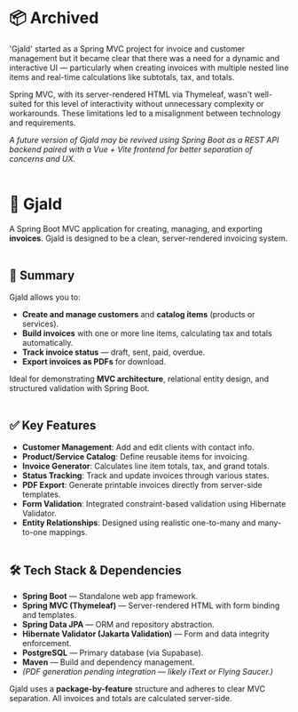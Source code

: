 # 📦 Archived

'Gjald' started as a Spring MVC project for invoice and customer management but it became clear that there was a need for a dynamic and interactive UI — particularly when creating invoices with multiple nested line items and real-time calculations like subtotals, tax, and totals.

Spring MVC, with its server-rendered HTML via Thymeleaf, wasn't well-suited for this level of interactivity without unnecessary complexity or workarounds. These limitations led to a misalignment between technology and requirements.

*A future version of Gjald may be revived using Spring Boot as a REST API backend paired with a Vue + Vite frontend for better separation of concerns and UX.*
<br/><br/>

# 💸 Gjald
A Spring Boot MVC application for creating, managing, and exporting **invoices**. Gjald is designed to be a clean, server-rendered invoicing system.
<br/><br/>

## 🚀 Summary
Gjald allows you to:
- **Create and manage customers** and **catalog items** (products or services).
- **Build invoices** with one or more line items, calculating tax and totals automatically.
- **Track invoice status** — draft, sent, paid, overdue.
- **Export invoices as PDFs** for download.

Ideal for demonstrating **MVC architecture**, relational entity design, and structured validation with Spring Boot.
<br/><br/>

## ✅ Key Features
- **Customer Management**: Add and edit clients with contact info.
- **Product/Service Catalog**: Define reusable items for invoicing.
- **Invoice Generator**: Calculates line item totals, tax, and grand totals.
- **Status Tracking**: Track and update invoices through various states.
- **PDF Export**: Generate printable invoices directly from server-side templates.
- **Form Validation**: Integrated constraint-based validation using Hibernate Validator.
- **Entity Relationships**: Designed using realistic one-to-many and many-to-one mappings.
<br/><br/>

## 🛠️ Tech Stack & Dependencies
- **Spring Boot** — Standalone web app framework.
- **Spring MVC (Thymeleaf)** — Server-rendered HTML with form binding and templates.
- **Spring Data JPA** — ORM and repository abstraction.
- **Hibernate Validator (Jakarta Validation)** — Form and data integrity enforcement.
- **PostgreSQL** — Primary database (via Supabase).
- **Maven** — Build and dependency management.
- *(PDF generation pending integration — likely iText or Flying Saucer.)*

Gjald uses a **package-by-feature** structure and adheres to clear MVC separation. All invoices and totals are calculated server-side.